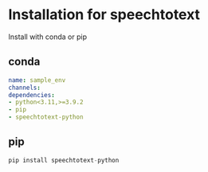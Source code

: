 # Installation for speechtotext

Install with conda or pip

## conda

```yaml
name: sample_env
channels:
dependencies:
- python<3.11,>=3.9.2
- pip
- speechtotext-python
```

## pip

```python
pip install speechtotext-python
```
